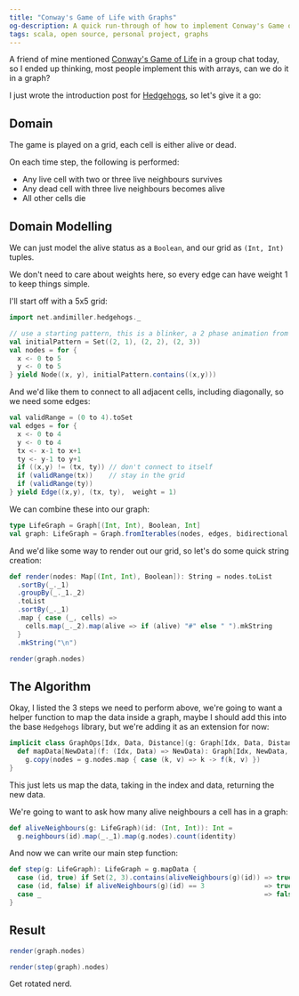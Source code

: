 ```yaml
---
title: "Conway's Game of Life with Graphs"
og-description: A quick run-through of how to implement Conway's Game of Life using Graphs, using my Hedgehogs library.
tags: scala, open source, personal project, graphs
---
```


A friend of mine mentioned [Conway's Game of Life](https://en.wikipedia.org/wiki/Conway%27s_Game_of_Life) in a group chat today, so I ended up thinking, most people implement this with arrays, can we do it in a graph?

I just wrote the introduction post for [Hedgehogs](https://github.com/andimiller/hedgehogs), so let's give it a go:

## Domain

The game is played on a grid, each cell is either alive or dead.

On each time step, the following is performed:

* Any live cell with two or three live neighbours survives
* Any dead cell with three live neighbours becomes alive
* All other cells die

## Domain Modelling

We can just model the alive status as a `Boolean`, and our grid as `(Int, Int)` tuples.

We don't need to care about weights here, so every edge can have weight 1 to keep things simple.

I'll start off with a 5x5 grid:

```scala mdoc:invisible
import net.andimiller.hedgehogs._

// use a starting pattern, this is a blinker, a 2 phase animation from the game
val initialPattern = Set((2, 1), (2, 2), (2, 3))
val nodes = for {
  x <- 0 to 5
  y <- 0 to 5
} yield Node((x, y), initialPattern.contains((x,y)))
```

And we'd like them to connect to all adjacent cells, including diagonally, so we need some edges:

```scala mdoc:invisible
val validRange = (0 to 4).toSet
val edges = for {
  x <- 0 to 4
  y <- 0 to 4
  tx <- x-1 to x+1
  ty <- y-1 to y+1
  if ((x,y) != (tx, ty)) // don't connect to itself
  if (validRange(tx))    // stay in the grid
  if (validRange(ty))
} yield Edge((x,y), (tx, ty),  weight = 1)
```

We can combine these into our graph:
```scala mdoc:invisible
type LifeGraph = Graph[(Int, Int), Boolean, Int]
val graph: LifeGraph = Graph.fromIterables(nodes, edges, bidirectional = true).getOrElse(throw new Exception("invalid graph"))
```

And we'd like some way to render out our grid, so let's do some quick string creation:

```scala mdoc
def render(nodes: Map[(Int, Int), Boolean]): String = nodes.toList
  .sortBy(_._1)
  .groupBy(_._1._2)
  .toList
  .sortBy(_._1)
  .map { case (_, cells) =>
    cells.map(_._2).map(alive => if (alive) "#" else " ").mkString
  }
  .mkString("\n")

render(graph.nodes)
```

## The Algorithm

Okay, I listed the 3 steps we need to perform above, we're going to want a helper function to map the data inside a graph, maybe I should add this into the base `Hedgehogs` library, but we're adding it as an extension for now:

```scala mdoc
implicit class GraphOps[Idx, Data, Distance](g: Graph[Idx, Data, Distance]) {
  def mapData[NewData](f: (Idx, Data) => NewData): Graph[Idx, NewData, Distance] =
    g.copy(nodes = g.nodes.map { case (k, v) => k -> f(k, v) })
}
```

This just lets us map the data, taking in the index and data, returning the new data.

We're going to want to ask how many alive neighbours a cell has in a graph:

```scala mdoc
def aliveNeighbours(g: LifeGraph)(id: (Int, Int)): Int = 
  g.neighbours(id).map(_._1).map(g.nodes).count(identity)
```

And now we can write our main step function:

```scala mdoc
def step(g: LifeGraph): LifeGraph = g.mapData {
  case (id, true) if Set(2, 3).contains(aliveNeighbours(g)(id)) => true
  case (id, false) if aliveNeighbours(g)(id) == 3               => true
  case _                                                        => false
}
```

## Result

```scala mdoc
render(graph.nodes)

render(step(graph).nodes)
```

Get rotated nerd.
